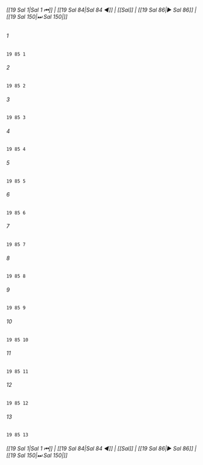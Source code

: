 
###### [[19 Sal 1|Sal 1 ⏮]] | [[19 Sal 84|Sal 84 ◀]] | [[Sal]] | [[19 Sal 86|▶ Sal 86]] | [[19 Sal 150|⏭ Sal 150|]]

###### 1
``` verse
19 85 1 
```
###### 2
``` verse
19 85 2 
```
###### 3
``` verse
19 85 3 
```
###### 4
``` verse
19 85 4 
```
###### 5
``` verse
19 85 5 
```
###### 6
``` verse
19 85 6 
```
###### 7
``` verse
19 85 7 
```
###### 8
``` verse
19 85 8 
```
###### 9
``` verse
19 85 9 
```
###### 10
``` verse
19 85 10 
```
###### 11
``` verse
19 85 11 
```
###### 12
``` verse
19 85 12 
```
###### 13
``` verse
19 85 13 
```

###### [[19 Sal 1|Sal 1 ⏮]] | [[19 Sal 84|Sal 84 ◀]] | [[Sal]] | [[19 Sal 86|▶ Sal 86]] | [[19 Sal 150|⏭ Sal 150|]]

